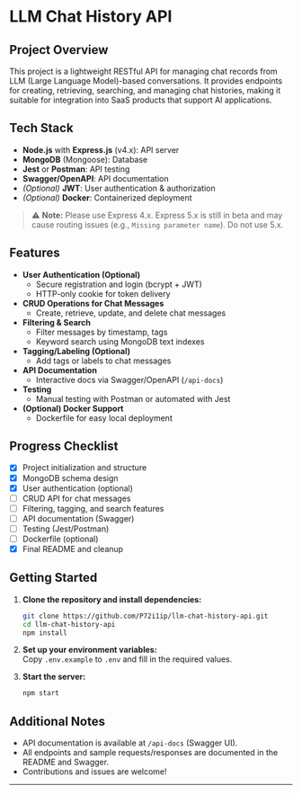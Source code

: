 # LLM Chat History API

## Project Overview

This project is a lightweight RESTful API for managing chat records from LLM (Large Language Model)-based conversations. It provides endpoints for creating, retrieving, searching, and managing chat histories, making it suitable for integration into SaaS products that support AI applications.

## Tech Stack

- **Node.js** with **Express.js** (v4.x): API server
- **MongoDB** (Mongoose): Database
- **Jest** or **Postman**: API testing
- **Swagger/OpenAPI**: API documentation
- _(Optional)_ **JWT**: User authentication & authorization
- _(Optional)_ **Docker**: Containerized deployment

> ⚠️ **Note:** Please use Express 4.x. Express 5.x is still in beta and may cause routing issues (e.g., `Missing parameter name`). Do not use 5.x.

## Features

- **User Authentication (Optional)**
  - Secure registration and login (bcrypt + JWT)
  - HTTP-only cookie for token delivery
- **CRUD Operations for Chat Messages**
  - Create, retrieve, update, and delete chat messages
- **Filtering & Search**
  - Filter messages by timestamp, tags
  - Keyword search using MongoDB text indexes
- **Tagging/Labeling (Optional)**
  - Add tags or labels to chat messages
- **API Documentation**
  - Interactive docs via Swagger/OpenAPI (`/api-docs`)
- **Testing**
  - Manual testing with Postman or automated with Jest
- **(Optional) Docker Support**
  - Dockerfile for easy local deployment

## Progress Checklist

- [x] Project initialization and structure
- [x] MongoDB schema design
- [x] User authentication (optional)
- [ ] CRUD API for chat messages
- [ ] Filtering, tagging, and search features
- [ ] API documentation (Swagger)
- [ ] Testing (Jest/Postman)
- [ ] Dockerfile (optional)
- [x] Final README and cleanup

## Getting Started

1. **Clone the repository and install dependencies:**

   ```bash
   git clone https://github.com/P72i1ip/llm-chat-history-api.git
   cd llm-chat-history-api
   npm install
   ```

2. **Set up your environment variables:**  
   Copy `.env.example` to `.env` and fill in the required values.

3. **Start the server:**

   ```bash
   npm start
   ```

## Additional Notes

- API documentation is available at `/api-docs` (Swagger UI).
- All endpoints and sample requests/responses are documented in the README and Swagger.
- Contributions and issues are welcome!

---
